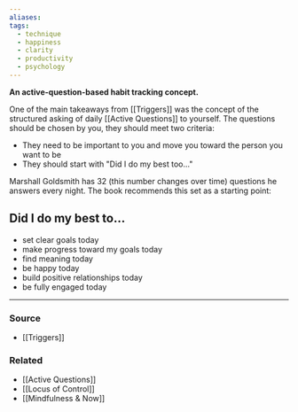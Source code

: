 ```yaml
---
aliases: 
tags:
  - technique
  - happiness
  - clarity
  - productivity
  - psychology
---
```

**An active-question-based habit tracking concept.**

One of the main takeaways from [[Triggers]] was the concept of the structured asking of daily [[Active Questions]] to yourself. The questions should be chosen by you, they should meet two criteria:

- They need to be important to you and move you toward the person you want to be
- They should start with "Did I do my best too..."

Marshall Goldsmith has 32 (this number changes over time) questions he answers every night. The book recommends this set as a starting point:

## Did I do my best to...

- set clear goals today
- make progress toward my goals today
- find meaning today
- be happy today
- build positive relationships today
- be fully engaged today

---

### Source
- [[Triggers]]

### Related
- [[Active Questions]] 
- [[Locus of Control]]
- [[Mindfulness & Now]]